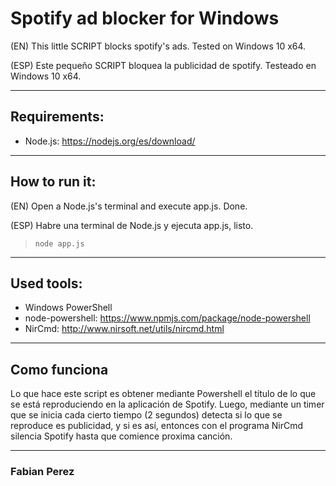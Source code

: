 # Spotify ad blocker for Windows

(EN) This little SCRIPT blocks spotify's ads. Tested on Windows 10 x64.

(ESP) Este pequeño SCRIPT bloquea la publicidad de spotify. Testeado en Windows 10 x64.

***
## Requirements:
* Node.js: https://nodejs.org/es/download/

***
## How to run it:
(EN) Open a Node.js's terminal and execute app.js. Done.

(ESP) Habre una terminal de Node.js y ejecuta app.js, listo.

  > `node app.js`

***
## Used tools:
* Windows PowerShell
* node-powershell: https://www.npmjs.com/package/node-powershell
* NirCmd: http://www.nirsoft.net/utils/nircmd.html

***
## Como funciona
Lo que hace este script es obtener mediante Powershell el título de lo que se está reproduciendo en la aplicación de Spotify. Luego, mediante un timer que se inicia cada cierto tiempo (2 segundos) detecta si lo que se reproduce es publicidad, y si es así, entonces con el programa NirCmd silencia Spotify hasta que comience proxima canción.

***
### Fabian Perez